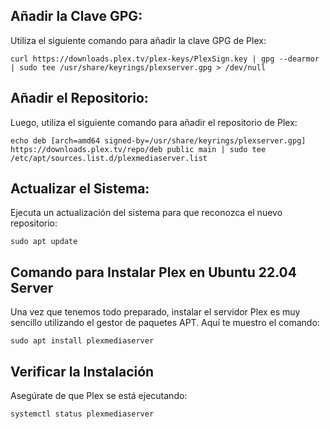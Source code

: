 ## Añadir la Clave GPG: 
Utiliza el siguiente comando para añadir la clave GPG de Plex:
```
curl https://downloads.plex.tv/plex-keys/PlexSign.key | gpg --dearmor | sudo tee /usr/share/keyrings/plexserver.gpg > /dev/null
```
## Añadir el Repositorio:
Luego, utiliza el siguiente comando para añadir el repositorio de Plex:
```
echo deb [arch=amd64 signed-by=/usr/share/keyrings/plexserver.gpg] https://downloads.plex.tv/repo/deb public main | sudo tee /etc/apt/sources.list.d/plexmediaserver.list
```
## Actualizar el Sistema:
Ejecuta un actualización del sistema para que reconozca el nuevo repositorio:
```
sudo apt update
```
## Comando para Instalar Plex en Ubuntu 22.04 Server
Una vez que tenemos todo preparado, instalar el servidor Plex es muy sencillo utilizando el gestor de paquetes APT. Aquí te muestro el comando:
```
sudo apt install plexmediaserver
```
## Verificar la Instalación
Asegúrate de que Plex se está ejecutando:
```
systemctl status plexmediaserver
```

